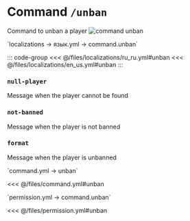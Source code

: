 # Command `/unban`

Command to unban a player
![command unban](/commandunban.png)

[//]: # (localization)
<!--@include: @/parts/words.md#localization--> 
<!--@include: @/parts/words.md#path--> `localizations → язык.yml → command.unban`

<!--@include: @/parts/words.md#default--> 

::: code-group
<<< @/files/localizations/ru_ru.yml#unban
<<< @/files/localizations/en_us.yml#unban
:::

### `null-player`

Message when the player cannot be found

### `not-banned`

Message when the player is not banned

### `format`

Message when the player is unbanned

[//]: # (command.yml)
<!--@include: @/parts/words.md#setting-->
<!--@include: @/parts/words.md#path--> `command.yml → unban`

<!--@include: @/parts/words.md#default-->
<<< @/files/command.yml#unban

<!--@include: @/parts/enable.md-->
<!--@include: @/parts/range.md-->
<!--@include: @/parts/aliases.md-->
<!--@include: @/parts/destination.md-->
<!--@include: @/parts/cooldown.md-->
<!--@include: @/parts/sound.md-->

[//]: # (permission.yml)
<!--@include: @/parts/words.md#permission-->
<!--@include: @/parts/words.md#path--> `permission.yml → command.unban`

<!--@include: @/parts/words.md#default-->
<<< @/files/permission.yml#unban

<!--@include: @/parts/permission/permissionTier3.md-->
<!--@include: @/parts/permission/cooldown.md-->
<!--@include: @/parts/permission/sound.md-->